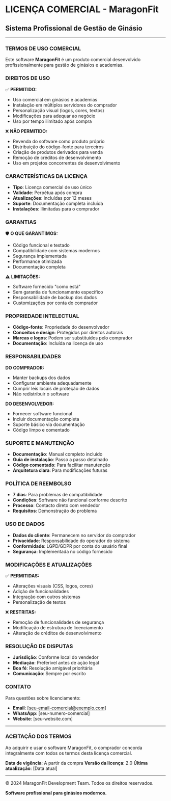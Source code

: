 # LICENÇA COMERCIAL - MaragonFit

## Sistema Profissional de Gestão de Ginásio

---

### TERMOS DE USO COMERCIAL

Este software **MaragonFit** é um produto comercial desenvolvido profissionalmente para gestão de ginásios e academias.

### DIREITOS DE USO

✅ **PERMITIDO:**
- Uso comercial em ginásios e academias
- Instalação em múltiplos servidores do comprador
- Personalização visual (logos, cores, textos)
- Modificações para adequar ao negócio
- Uso por tempo ilimitado após compra

❌ **NÃO PERMITIDO:**
- Revenda do software como produto próprio
- Distribuição do código-fonte para terceiros
- Criação de produtos derivados para venda
- Remoção de créditos de desenvolvimento
- Uso em projetos concorrentes de desenvolvimento

### CARACTERÍSTICAS DA LICENÇA

- **Tipo**: Licença comercial de uso único
- **Validade**: Perpétua após compra
- **Atualizações**: Incluídas por 12 meses
- **Suporte**: Documentação completa incluída
- **Instalações**: Ilimitadas para o comprador

### GARANTIAS

🛡️ **O QUE GARANTIMOS:**
- Código funcional e testado
- Compatibilidade com sistemas modernos
- Segurança implementada
- Performance otimizada
- Documentação completa

⚠️ **LIMITAÇÕES:**
- Software fornecido "como está"
- Sem garantia de funcionamento específico
- Responsabilidade de backup dos dados
- Customizações por conta do comprador

### PROPRIEDADE INTELECTUAL

- **Código-fonte**: Propriedade do desenvolvedor
- **Conceitos e design**: Protegidos por direitos autorais
- **Marcas e logos**: Podem ser substituídos pelo comprador
- **Documentação**: Incluída na licença de uso

### RESPONSABILIDADES

**DO COMPRADOR:**
- Manter backups dos dados
- Configurar ambiente adequadamente
- Cumprir leis locais de proteção de dados
- Não redistribuir o software

**DO DESENVOLVEDOR:**
- Fornecer software funcional
- Incluir documentação completa
- Suporte básico via documentação
- Código limpo e comentado

### SUPORTE E MANUTENÇÃO

- **Documentação**: Manual completo incluído
- **Guia de instalação**: Passo a passo detalhado
- **Código comentado**: Para facilitar manutenção
- **Arquitetura clara**: Para modificações futuras

### POLÍTICA DE REEMBOLSO

- **7 dias**: Para problemas de compatibilidade
- **Condições**: Software não funcional conforme descrito
- **Processo**: Contacto direto com vendedor
- **Requisitos**: Demonstração do problema

### USO DE DADOS

- **Dados do cliente**: Permanecem no servidor do comprador
- **Privacidade**: Responsabilidade do operador do sistema
- **Conformidade**: LGPD/GDPR por conta do usuário final
- **Segurança**: Implementada no código fornecido

### MODIFICAÇÕES E ATUALIZAÇÕES

✅ **PERMITIDAS:**
- Alterações visuais (CSS, logos, cores)
- Adição de funcionalidades
- Integração com outros sistemas
- Personalização de textos

❌ **RESTRITAS:**
- Remoção de funcionalidades de segurança
- Modificação de estrutura de licenciamento
- Alteração de créditos de desenvolvimento

### RESOLUÇÃO DE DISPUTAS

- **Jurisdição**: Conforme local do vendedor
- **Mediação**: Preferível antes de ação legal
- **Boa fé**: Resolução amigável prioritária
- **Comunicação**: Sempre por escrito

### CONTATO

Para questões sobre licenciamento:
- **Email**: [seu-email-comercial@exemplo.com]
- **WhatsApp**: [seu-numero-comercial]
- **Website**: [seu-website.com]

---

### ACEITAÇÃO DOS TERMOS

Ao adquirir e usar o software MaragonFit, o comprador concorda integralmente com todos os termos desta licença comercial.

**Data de vigência**: A partir da compra
**Versão da licença**: 2.0
**Última atualização**: [Data atual]

---

© 2024 MaragonFit Development Team. Todos os direitos reservados.

**Software profissional para ginásios modernos.**
